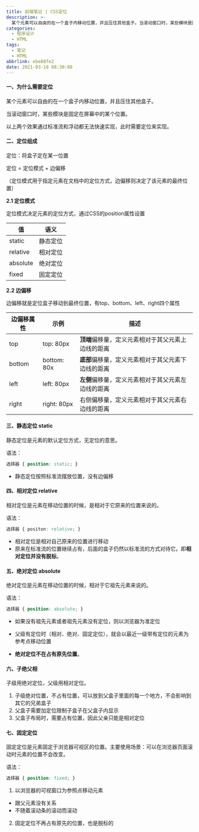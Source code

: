 ```yaml
---
title: 前端笔记 | CSS定位
description: >-
  某个元素可以自由的在一个盒子内移动位置，并且压住其他盒子。当滚动窗口时，某些模块是固定在屏幕中的某个位置。以上两个效果通过标准流和浮动都无法快速实现，此时需要定位来实现。
categories:
  - 程序设计
  - HTML
tags:
  - 笔记
  - HTML
abbrlink: ebe88fe2
date: 2021-03-18 08:30:08
---
```


#### 一、为什么需要定位

某个元素可以自由的在一个盒子内移动位置，并且压住其他盒子。

当滚动窗口时，某些模块是固定在屏幕中的某个位置。

以上两个效果通过标准流和浮动都无法快速实现，此时需要定位来实现。

#### 二、定位组成

定位：将盒子定在某一位置

定位 = 定位模式 + 边偏移

（定位模式用于指定元素在文档中的定位方式，边偏移则决定了该元素的最终位置）

**2.1 定位模式**

定位模式决定元素的定位方式，通过CSS的position属性设置

| 值       | 语义     |
| -------- | -------- |
| static   | 静态定位 |
| relative | 相对定位 |
| absolute | 绝对定位 |
| fixed    | 固定定位 |

**2.2 边偏移**

边偏移就是定位盒子移动到最终位置，有top、bottom、left、right四个属性

| 边偏移属性 | 示例        | 描述                                               |
| ---------- | ----------- | -------------------------------------------------- |
| top        | top: 80px   | **顶端**偏移量，定义元素相对于其父元素上边线的距离 |
| bottom     | bottom: 80x | **底部**偏移量，定义元素相对于其父元素下边线的距离 |
| left       | left: 80px  | **左侧**偏移量，定义元素相对于其父元素左边线的距离 |
| right      | right: 80px | 右侧偏移量，定义元素相对于其父元素右边线的距离     |

#### 三、静态定位 static

静态定位是元素的默认定位方式，无定位的意思。

语法：

```css
选择器 { position: static; }
```

* 静态定位按照标准流摆放位置，没有边偏移

#### 四、相对定位 relative

相对定位是元素在移动位置的时候，是相对于它原来的位置来说的。

语法：

```css
选择器 { positon: relative; }
```

* 相对定位是相对自己原来的位置进行移动
* 原来在标准流的位置继续占有，后面的盒子仍然以标准流的方式对待它。即**相对定位并没有脱标**。

#### 五、绝对定位 absolute

绝对定位是元素在移动位置的时候，相对于它祖先元素来说的。

语法：

```css
选择器 { position: absolute; }
```

* 如果没有祖先元素或者祖先元素没有定位，则以浏览器为准定位
* 父级有定位时（相对、绝对、固定定位），就会以最近一级带有定位的元素为参考点移动位置

* **绝对定位不在占有原先位置**。

#### 六、子绝父相

子级用绝对定位，父级用相对定位。

1. 子级绝对位置，不占有位置，可以放到父盒子里面的每一个地方，不会影响到其它的兄弟盒子
2. 父盒子需要加定位限制子盒子在父盒子内显示
3. 父盒子布局时，需要占有位置，因此父亲只能是相对定位

#### 七、固定定位

固定定位是元素固定于浏览器可视区的位置。主要使用场景：可以在浏览器页面滚动时元素的位置不会改变。

语法：

```css
选择器 { position: fixed; }
```

1. 以浏览器的可视窗口为参照点移动元素

* 跟父元素没有关系
* 不随着滚动条的滚动而滚动

2. 固定定位不再占有原先的位置，也是脱标的